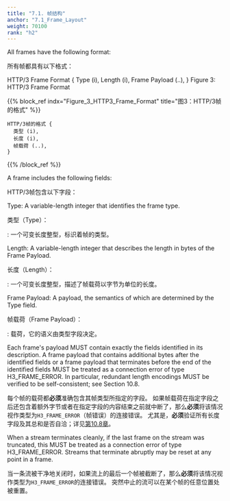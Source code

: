```yaml
---
title: "7.1. 帧结构"
anchor: "7.1_Frame_Layout"
weight: 70100
rank: "h2"
---
```


All frames have the following format:

所有帧都具有以下格式：

HTTP/3 Frame Format {
Type (i),
Length (i),
Frame Payload (..),
}
Figure 3: HTTP/3 Frame Format

{{% block_ref
indx="Figure_3_HTTP3_Frame_Format"
title="图3：HTTP/3帧的格式" %}}

```
HTTP/3帧的格式 {
  类型 (i),
  长度 (i),
  帧载荷 (..),
}
```

{{% /block_ref %}}

A frame includes the following fields:

HTTP/3帧包含以下字段：

Type:
A variable-length integer that identifies the frame type.

类型（Type）：

:   一个可变长度整型，标识着帧的类型。

Length:
A variable-length integer that describes the length in bytes of the Frame Payload.

长度（Length）：

:   一个可变长度整型，描述了帧载荷以字节为单位的长度。

Frame Payload:
A payload, the semantics of which are determined by the Type field.

帧载荷（Frame Payload）：

:   载荷，它的语义由类型字段决定。

Each frame's payload MUST contain exactly the fields identified in its description. A frame payload that contains additional bytes after the identified fields or a frame payload that terminates before the end of the identified fields MUST be treated as a connection error of type H3_FRAME_ERROR. In particular, redundant length encodings MUST be verified to be self-consistent; see Section 10.8.

每个帧的载荷都**必须**准确包含其帧类型所指定的字段。
如果帧载荷在指定字段之后还包含着额外字节或者在指定字段的内容结束之前就中断了，那么**必须**将该情况视作类型为`H3_FRAME_ERROR`（帧错误）的连接错误。
尤其是，**必须**验证所有长度字段及其总和是否自洽；详见[第10.8章]()。

When a stream terminates cleanly, if the last frame on the stream was truncated, this MUST be treated as a connection error of type H3_FRAME_ERROR. Streams that terminate abruptly may be reset at any point in a frame.

当一条流被干净地关闭时，如果流上的最后一个帧被截断了，那么**必须**将该情况视作类型为`H3_FRAME_ERROR`的连接错误。
突然中止的流可以在某个帧的任意位置处被重置。
